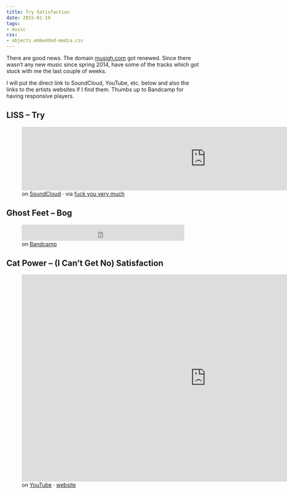 ```yaml
---
title: Try Satisfaction
date: 2015-01-19
tags:
- music
css:
- objects.embedded-media.css
---
```

There are good news. The domain <a href="http://musigh.com">musigh.com</a> got renewed. Since there wasn’t any new music since spring 2014, have some of the tracks which got stuck with me the last couple of weeks.

I will put the direct link to SoundCloud, YouTube, etc. below and also the links to the artists websites if I find them. Thumbs up to Bandcamp for having responsive players.

## LISS – Try

<figure>
  <div class="embedded-media" style="--width: 960; --height: 166;">
    <iframe width="960" height="166" scrolling="no" frameborder="no" src="https://w.soundcloud.com/player/?url=https%3A//api.soundcloud.com/tracks/219037420&amp;auto_play=false&amp;hide_related=false&amp;show_comments=true&amp;show_user=true&amp;show_reposts=false"></iframe>
  </div>
  <figcaption>on <a href="https://soundcloud.com/liss2014/try/">SoundCloud</a> · via <a href="http://fuckyouverymuch.dk/post/106547379190/we-listen-to-liss">fuck you very much</a></figcaption>
</figure>

## Ghost Feet – Bog

<figure>
  <iframe style="border: 0; width: 100%; height: 42px;" src="https://bandcamp.com/EmbeddedPlayer/album=2367195171/size=small/bgcol=ffffff/track=2183804182/transparent=true/" seamless>Ghost Feet – Bog</iframe>
  <figcaption>on <a href="https://droppinggems.bandcamp.com/track/bog">Bandcamp</a></figcaption>
</figure>

## Cat Power – (I Can’t Get No) Satisfaction

<figure>
  <div class="embedded-media">
    <iframe width="960" height="540" src="https://www.youtube-nocookie.com/embed/lF3Wo47EbNo?rel=0" frameborder="0" allowfullscreen></iframe>
  </div>
  <figcaption>on <a href="https://www.youtube.com/watch?v=lF3Wo47EbNo">YouTube</a> · <a href="http://www.catpowermusic.com/">website</a></figcaption>
</figure>
